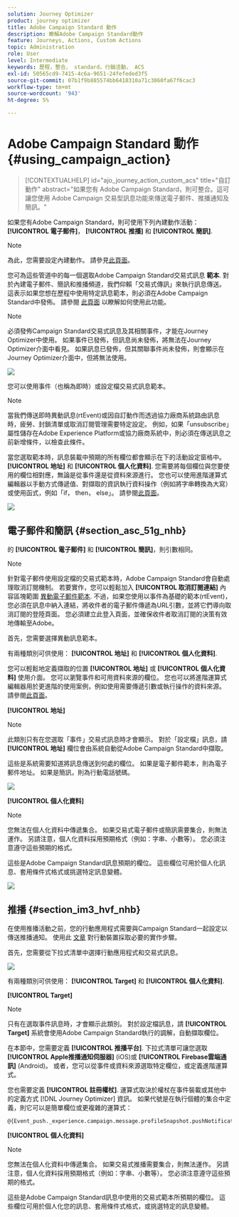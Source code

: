 ```yaml
---
solution: Journey Optimizer
product: journey optimizer
title: Adobe Campaign Standard 動作
description: 瞭解Adobe Campaign Standard動作
feature: Journeys, Actions, Custom Actions
topic: Administration
role: User
level: Intermediate
keywords: 歷程，整合， standard，行銷活動， ACS
exl-id: 50565cd9-7415-4c6a-9651-24fefeded3f5
source-git-commit: 07b1f9b885574bb6418310a71c3060fa67f6cac3
workflow-type: tm+mt
source-wordcount: '943'
ht-degree: 5%

---
```


# Adobe Campaign Standard 動作 {#using_campaign_action}

>[!CONTEXTUALHELP]
>id="ajo_journey_action_custom_acs"
>title="自訂動作"
>abstract="如果您有 Adobe Campaign Standard，則可整合。這可讓您使用 Adobe Campaign 交易型訊息功能來傳送電子郵件、推播通知及簡訊。"

如果您有Adobe Campaign Standard，則可使用下列內建動作活動： **[!UICONTROL 電子郵件]**， **[!UICONTROL 推播]** 和 **[!UICONTROL 簡訊]**.

>[!NOTE]
>
>為此，您需要設定內建動作。 請參見[此頁面](../action/acs-action.md)。

您可為這些管道中的每一個選取Adobe Campaign Standard交易式訊息 **範本**. 對於內建電子郵件、簡訊和推播頻道，我們仰賴「交易式傳訊」來執行訊息傳送。 這表示如果您想在歷程中使用特定訊息範本，則必須在Adobe Campaign Standard中發佈。 請參閱 [此頁面](https://experienceleague.adobe.com/docs/campaign-standard/using/communication-channels/transactional-messaging/getting-started-with-transactional-msg.html?lang=zh-Hant) 以瞭解如何使用此功能。

>[!NOTE]
>
>必須發佈Campaign Standard交易式訊息及其相關事件，才能在Journey Optimizer中使用。 如果事件已發佈，但訊息尚未發佈，將無法在Journey Optimizer介面中看見。 如果訊息已發佈，但其關聯事件尚未發佈，則會顯示在Journey Optimizer介面中，但將無法使用。

![](assets/journey59.png)

您可以使用事件（也稱為即時）或設定檔交易式訊息範本。

>[!NOTE]
>
>當我們傳送即時異動訊息(rtEvent)或因自訂動作而透過協力廠商系統路由訊息時，疲勞、封鎖清單或取消訂閱管理需要特定設定。 例如，如果「unsubscribe」屬性儲存在Adobe Experience Platform或協力廠商系統中，則必須在傳送訊息之前新增條件，以檢查此條件。

當您選取範本時，訊息裝載中預期的所有欄位都會顯示在下的活動設定窗格中。 **[!UICONTROL 地址]** 和 **[!UICONTROL 個人化資料]**. 您需要將每個欄位與您要使用的欄位相對應，無論是從事件還是從資料來源進行。 您也可以使用進階運算式編輯器以手動方式傳遞值、對擷取的資訊執行資料操作（例如將字串轉換為大寫）或使用函式，例如「if， then， else」。 請參閱[此頁面](expression/expressionadvanced.md)。

![](assets/journey60.png)

## 電子郵件和簡訊 {#section_asc_51g_nhb}

的 **[!UICONTROL 電子郵件]** 和 **[!UICONTROL 簡訊]**，則引數相同。

>[!NOTE]
>
>針對電子郵件使用設定檔的交易式範本時，Adobe Campaign Standard會自動處理取消訂閱機制。 若要實作，您可以輕鬆加入 **[!UICONTROL 取消訂閱連結]** 內容區塊範圍 [異動電子郵件範本](https://experienceleague.adobe.com/docs/campaign-standard/using/communication-channels/transactional-messaging/getting-started-with-transactional-msg.html?lang=zh-Hant). 不過，如果您使用以事件為基礎的範本(rtEvent)，您必須在訊息中納入連結，將收件者的電子郵件傳遞為URL引數，並將它們導向取消訂閱的登陸頁面。 您必須建立此登入頁面，並確保收件者取消訂閱的決策有效地傳輸至Adobe。

首先，您需要選擇異動訊息範本。

有兩種類別可供使用： **[!UICONTROL 地址]** 和 **[!UICONTROL 個人化資料]**.

您可以輕鬆地定義擷取的位置 **[!UICONTROL 地址]** 或 **[!UICONTROL 個人化資料]** 使用介面。 您可以瀏覽事件和可用資料來源的欄位。 您也可以將進階運算式編輯器用於更進階的使用案例，例如使用需要傳遞引數或執行操作的資料來源。 請參閱[此頁面](expression/expressionadvanced.md)。

**[!UICONTROL 地址]**

>[!NOTE]
>
>此類別只有在您選取「事件」交易式訊息時才會顯示。 對於「設定檔」訊息，請 **[!UICONTROL 地址]** 欄位會由系統自動從Adobe Campaign Standard中擷取。

這些是系統需要知道將訊息傳送到何處的欄位。 如果是電子郵件範本，則為電子郵件地址。 如果是簡訊，則為行動電話號碼。

![](assets/journey61.png)

**[!UICONTROL 個人化資料]**

>[!NOTE]
>
>您無法在個人化資料中傳遞集合。 如果交易式電子郵件或簡訊需要集合，則無法運作。 另請注意，個人化資料採用預期格式（例如：字串、小數等）。 您必須注意遵守這些預期的格式。

這些是Adobe Campaign Standard訊息預期的欄位。 這些欄位可用於個人化訊息、套用條件式格式或挑選特定訊息變體。

![](assets/journey62.png)

## 推播 {#section_im3_hvf_nhb}

在使用推播活動之前，您的行動應用程式需要與Campaign Standard一起設定以傳送推播通知。 使用此 [文章](https://helpx.adobe.com/tw/campaign/kb/integrate-mobile-sdk.html) 對行動裝置採取必要的實作步驟。

首先，您需要從下拉式清單中選擇行動應用程式和交易式訊息。

![](assets/journey62bis.png)

有兩種類別可供使用： **[!UICONTROL Target]** 和 **[!UICONTROL 個人化資料]**.

**[!UICONTROL Target]**

>[!NOTE]
>
>只有在選取事件訊息時，才會顯示此類別。 對於設定檔訊息，請 **[!UICONTROL Target]** 系統會使用Adobe Campaign Standard執行的調解，自動擷取欄位。

在本節中，您需要定義 **[!UICONTROL 推播平台]**. 下拉式清單可讓您選取 **[!UICONTROL Apple推播通知伺服器]** (iOS)或 **[!UICONTROL Firebase雲端通訊]** (Android)。 或者，您可以從事件或資料來源選取特定欄位，或定義進階運算式。

您也需要定義 **[!UICONTROL 註冊權杖]**. 運算式取決於權杖在事件裝載或其他中的定義方式 [!DNL Journey Optimizer] 資訊。 如果代號是在執行個體的集合中定義，則它可以是簡單欄位或更複雜的運算式：

```
@{Event_push._experience.campaign.message.profileSnapshot.pushNotificationTokens.first().token}
```

**[!UICONTROL 個人化資料]**

>[!NOTE]
>
>您無法在個人化資料中傳遞集合。 如果交易式推播需要集合，則無法運作。 另請注意，個人化資料採用預期格式（例如：字串、小數等）。 您必須注意遵守這些預期的格式。

這些是Adobe Campaign Standard訊息中使用的交易式範本所預期的欄位。 這些欄位可用於個人化您的訊息、套用條件式格式，或挑選特定的訊息變體。
